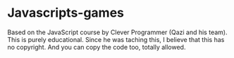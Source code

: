 # Javascripts-games
Based on the JavaScript course by Clever Programmer (Qazi and his team). This is purely educational. Since he was taching this,
I believe that this has no copyright. And you can copy the code too, totally allowed.
